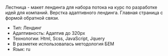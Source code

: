 Лестница - макет лендинга для набора потока на курс по разработке идей для компаний.
Верстка адаптивного лендинга. Главная страница с формой обратной связи.
 - Тип: Лендинг
 - Адаптивность: Адаптив до 320px
 - Технологии: Html, Scss, JavaScript, Jquery
 - В разметке использовалась методология БЕМ
 - Язык: ru

